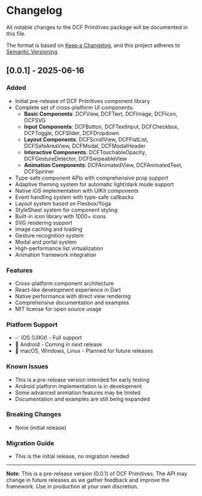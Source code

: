 # Changelog

All notable changes to the DCF Primitives package will be documented in this file.

The format is based on [Keep a Changelog](https://keepachangelog.com/en/1.0.0/),
and this project adheres to [Semantic Versioning](https://semver.org/spec/v2.0.0.html).

## [0.0.1] - 2025-06-16

### Added
- Initial pre-release of DCF Primitives component library
- Complete set of cross-platform UI components:
  - **Basic Components**: DCFView, DCFText, DCFImage, DCFIcon, DCFSVG
  - **Input Components**: DCFButton, DCFTextInput, DCFCheckbox, DCFToggle, DCFSlider, DCFDropdown
  - **Layout Components**: DCFScrollView, DCFFlatList, DCFSafeAreaView, DCFModal, DCFModalHeader
  - **Interactive Components**: DCFTouchableOpacity, DCFGestureDetector, DCFSwipeableView
  - **Animation Components**: DCFAnimatedView, DCFAnimatedText, DCFSpinner
- Type-safe component APIs with comprehensive prop support
- Adaptive theming system for automatic light/dark mode support
- Native iOS implementation with UIKit components
- Event handling system with type-safe callbacks
- Layout system based on Flexbox/Yoga
- StyleSheet system for component styling
- Built-in icon library with 1000+ icons
- SVG rendering support
- Image caching and loading
- Gesture recognition system
- Modal and portal system
- High-performance list virtualization
- Animation framework integration

### Features
- Cross-platform component architecture
- React-like development experience in Dart
- Native performance with direct view rendering
- Comprehensive documentation and examples
- MIT license for open source usage

### Platform Support
- ✅ iOS (UIKit) - Full support
- 🚧 Android - Coming in next release
- 🚧 macOS, Windows, Linux - Planned for future releases

### Known Issues
- This is a pre-release version intended for early testing
- Android platform implementation is in development
- Some advanced animation features may be limited
- Documentation and examples are still being expanded

### Breaking Changes
- None (initial release)

### Migration Guide
- This is the initial release, no migration needed

---

**Note**: This is a pre-release version (0.0.1) of DCF Primitives. The API may change in future releases as we gather feedback and improve the framework. Use in production at your own discretion.